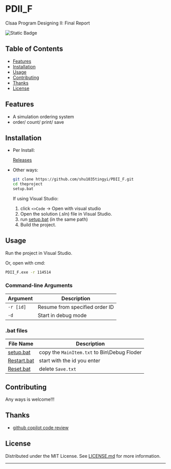# PDII_F

Clsaa Program Designing II: Final Report

![Static Badge](https://img.shields.io/badge/PDII--F-0.1.0--Beta-grreen)


## Table of Contents

- [Features](#features)
- [Installation](#installation)
- [Usage](#usage)
- [Contributing](#contributing)
- [Thanks](#thanks)
- [License](#license)

## Features

- A simulation ordering system
- order/ count/ print/ save

## Installation

- Per Install:

  [Releases](https://github.com/shu1035tingyi/PDII_F/releases/tag/v0.0.2-alpha)

- Other ways:

  ```bash
  git clone https://github.com/shu1035tingyi/PDII_F.git
  cd theproject
  setup.bat
  ```
  
  If using Visual Studio:
  1. click `<>Code` -> Open with visual studio
  2. Open the solution (.sln) file in Visual Studio.
  3. run [setup.bat](setup.bat) (in the same path)
  4. Build the project.

## Usage

Run the project in Visual Studio.

Or, open with cmd:
```bash
PDII_F.exe -r 114514
```

### Command-line Arguments

| Argument | Description                       |
|----------|-----------------------------------|
| `-r [id]`| Resume from specified order ID    |
| `-d`     | Start in debug mode               |

### .bat files
| File Name                  | Description                                 |
|----------------------------|---------------------------------------------|
| [setup.bat](setup.bat)     | copy the `MainItem.txt` to Bin\Debug Floder |
| [Restart.bat](Restart.bat) | start with the id you enter                 |
| [Reset.bat](Reset.bat)     | delete `Save.txt`                           |


## Contributing

Any ways is welcome!!!

## Thanks

- [github copilot code review](https://github.com/copilot/share/4a2f4302-08c4-8cf7-b013-cc0824b04033)

## License

Distributed under the MIT License. See [LICENSE.md](LICENSE) for more information.

---
